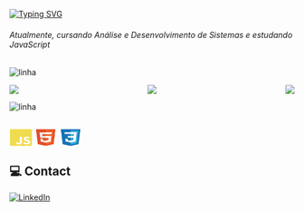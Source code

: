 [![Typing SVG](https://readme-typing-svg.demolab.com?font=Fira+Code&pause=1000&color=F7F7F7&width=435&lines=Ol%C3%A1,+eu+sou+o+Vin%C3%ADcius!+%F0%9F%92%BB%F0%9F%96%90%F0%9F%8F%BC)](https://git.io/typing-svg)

###### Atualmente, cursando Análise e Desenvolvimento de Sistemas e estudando JavaScript

![linha](https://user-images.githubusercontent.com/73097560/115834477-dbab4500-a447-11eb-908a-139a6edaec5c.gif)

<div style="display: flex; justify-content: space-between;">
    <img src="https://streak-stats.demolab.com?user=chiarelo&theme=midnight-purple&locale=pt_BR&card_width=150">
    <img src="https://streak-stats.demolab.com?user=chiarelo&theme=midnight-purple&locale=pt_BR&card_width=150">
    <img src="https://streak-stats.demolab.com?user=chiarelo&theme=midnight-purple&locale=pt_BR&card_width=150">
</div>

![linha](https://user-images.githubusercontent.com/73097560/115834477-dbab4500-a447-11eb-908a-139a6edaec5c.gif)

<div style="display: inline_block"><br>
    <img align="center" alt="Rafa-Js" height="30" width="40" src="https://raw.githubusercontent.com/devicons/devicon/master/icons/javascript/javascript-plain.svg">
    <img align="center" alt="Rafa-HTML" height="30" width="40" src="https://raw.githubusercontent.com/devicons/devicon/master/icons/html5/html5-original.svg">
    <img align="center" alt="Rafa-CSS" height="30" width="40" src="https://raw.githubusercontent.com/devicons/devicon/master/icons/css3/css3-original.svg">
</div>

## 💻 Contact

[![LinkedIn](https://img.shields.io/badge/LinkedIn-0077B5?style=for-the-badge&logo=linkedin&logoColor=white)](https://www.linkedin.com/in/vinicius-chiarelo-43b848238/)
